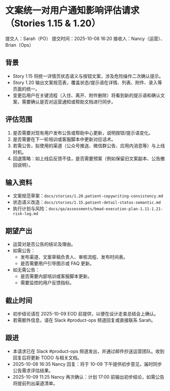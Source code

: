 # 文案统一对用户通知影响评估请求（Stories 1.15 & 1.20）

提交人：Sarah（PO）
提交时间：2025-10-08 16:20
接收人：Nancy（运营）、Brian（Ops）

## 背景
- Story 1.15 将统一详情页状态语义与按钮文案，涉及危险操作二次确认提示。
- Story 1.20 输出文案规范表，覆盖状态/提示语在详情、列表、附件、录入等页面的统一。
- 变更后用户在关键流程（入住、离开、附件删除）将看到新的提示语和确认文案，需要确认是否对运营通知或帮助文档进行同步。

## 评估范围
1. 是否需要对现有用户发布公告或帮助中心更新，说明按钮/提示语变化。
2. 是否需要在下一轮培训或客服脚本中更新对应话术。
3. 若需公告，拟使用的渠道（公众号推送、微信群公告、应用内消息等）与上线时机。
4. 回退策略：如上线后反馈不佳，是否需要预案（例如保留旧文案副本、公告撤回说明）。

## 输入资料
- 文案规范草案：`docs/stories/1.20.patient-copywriting-consistency.md`
- 状态语义改造：`docs/stories/1.15.patient-detail-status-semantic.md`
- 执行计划与风险：`docs/qa/assessments/bmad-execution-plan-1.11-1.21-risk-log.md`

## 期望产出
- 运营对是否公告的结论及理由。
- 如需公告：
  - 发布渠道、文案草稿负责人、审核流程、发布时间表。
  - 是否需要用户引导图示或 FAQ 更新。
- 如无需公告：
  - 是否需要内部培训或客服脚本更新。
  - 需要监控的用户反馈指标。

## 截止时间
- 初步结论请在 2025-10-09 EOD 前提供，以便在设计走查总结会上确认。
- 若需额外信息，请在 Slack #product-ops 频道回复或直接联系 Sarah。

## 跟进
- 本请求已在 Slack #product-ops 频道发出，并通过邮件抄送运营团队。收到回复后将更新 TODO 与相关文档。
- 2025-10-08 16:35 Nancy 回复：将于 10-09 下午提供初步意见，届时同步公告需求评估结果。
- 2025-10-09 11:25 Nancy 再次确认：计划 17:00 前输出初步结论，如需公告将提前列出渠道清单。

